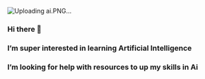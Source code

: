 ![Uploading ai.PNG…]()
### Hi there 👋
### I’m super interested in learning Artificial Intelligence
### I’m looking for help with resources to up my skills in Ai
<!--
**RosyMP/RosyMP** is a ✨ _special_ ✨ repository because its `README.md` (this file) appears on your GitHub profile.

Here are some ideas to get you started:

- 🌱 I’m currently learning Artificial Intelligence
- 👯 I’m looking to collaborate on everything Ai
- 🤔 I’m looking for help with resources to up my skills in Ai
- 📫 You can reach me via email: 

